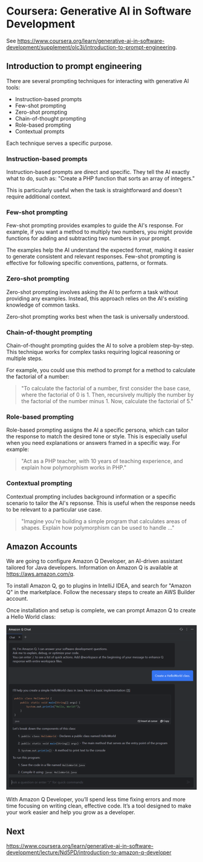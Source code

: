 # Coursera: Generative AI in Software Development

See https://www.coursera.org/learn/generative-ai-in-software-development/supplement/oIc3i/introduction-to-prompt-engineering.

## Introduction to prompt engineering

There are several prompting techniques for interacting with generative AI tools:

* Instruction-based prompts
* Few-shot prompting
* Zero-shot prompting
* Chain-of-thought prompting
* Role-based prompting
* Contextual prompts

Each technique serves a specific purpose.

### Instruction-based prompts

Instruction-based prompts are direct and specific. They tell the AI exactly what to do, such as: "Create a PHP function that sorts an array of integers."

This is particularly useful when the task is straightforward and doesn't require additional context.

### Few-shot prompting

Few-shot prompting provides examples to guide the AI's response. For example, if you want a method to multiply two numbers, you might provide functions for adding and subtracting two numbers in your prompt.

The examples help the AI understand the expected format, making it easier to generate consistent and relevant responses. Few-shot prompting is effective for following specific conventions, patterns, or formats.

### Zero-shot prompting

Zero-shot prompting involves asking the AI to perform a task without providing any examples. Instead, this approach relies on the AI's existing knowledge of common tasks.

Zero-shot prompting works best when the task is universally understood.

### Chain-of-thought prompting

Chain-of-thought prompting guides the AI to solve a problem step-by-step. This technique works for complex tasks requiring logical reasoning or multiple steps.

For example, you could use this method to prompt for a method to calculate the factorial of a number:

> "To calculate the factorial of a number, first consider the base case, where the factorial of 0 is 1. Then, recursively multiply the number by the factorial of the number minus 1. Now, calculate the factorial of 5."

### Role-based prompting

Role-based prompting assigns the AI a specific persona, which can tailor the response to match the desired tone or style. This is especially useful when you need explanations or answers framed in a specific way. For example:

> "Act as a PHP teacher, with 10 years of teaching experience, and explain how polymorphism works in PHP."

### Contextual prompting

Contextual prompting includes background information or a specific scenario to tailor the AI's repsonse. This is useful when the response needs to be relevant to a particular use case.

> "Imagine you're building a simple program that calculates areas of shapes. Explain how polymorphism can be used to handle ..."

## Amazon Accounts

We are going to configure Amazon Q Developer, an AI-driven assistant tailored for Java developers. Information on Amazon Q is available at https://aws.amazon.com/q.

To install Amazon Q, go to plugins in IntelliJ IDEA, and search for "Amazon Q" in the marketplace. Follow the necessary steps to create an AWS Builder account.

Once installation and setup is complete, we can prompt Amazon Q to create a Hello World class:

![](image1.png)

With Amazon Q Developer, you’ll spend less time fixing errors and more time focusing on writing clean, effective code. It’s a tool designed to make your work easier and help you grow as a developer.

## Next

https://www.coursera.org/learn/generative-ai-in-software-development/lecture/Nd5PD/introduction-to-amazon-q-developer